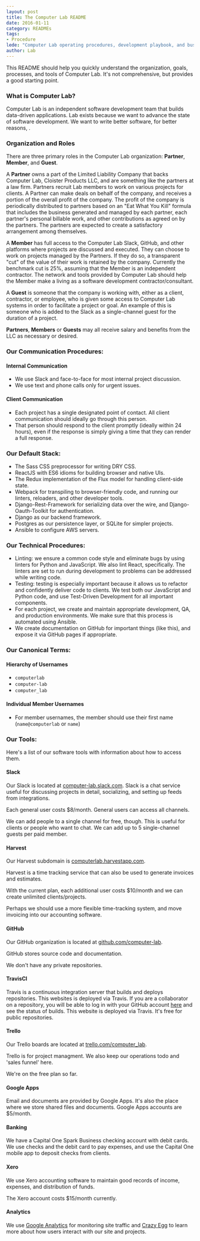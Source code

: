 ```yaml
---
layout: post
title: The Computer Lab README
date: 2016-01-11
category: READMEs
tags:
- Procedure
lede: "Computer Lab operating procedures, development playbook, and business tools."
author: Lab
---
```


This README should help you quickly understand the organization, goals,
processes, and tools of Computer Lab.  It's not comprehensive, but provides a
good starting point.

### What is Computer Lab?

Computer Lab is an independent software development team that builds data-driven
applications.  Lab exists because we want to advance the state of software
development.  We want to write better software, for better reasons, .

### Organization and Roles

There are three primary roles in the Computer Lab organization: **Partner**, **Member**,
and **Guest**.

A **Partner** owns a part of the Limited Liability Company that backs Computer
Lab, Cloister Products LLC, and are something like the partners at a law firm.
Partners recruit Lab members to work on various projects for clients.   A
Partner can make deals on behalf of the company, and receives a portion of the
overall profit of the company.  The profit of the company is periodically
distributed to partners based on an "Eat What You Kill" formula that includes
the business generated and managed by each partner, each partner's personal
billable work, and other contributions as agreed on by the partners.  The
partners are expected to create a satisfactory arrangement among themselves.

A **Member** has full access to the Computer Lab Slack, GitHub, and other
platforms where projects are discussed and executed.  They can choose to work on
projects managed by the Partners.  If they do so, a transparent "cut" of the
value of their work is retained by the company.  Currently the benchmark cut is
25%, assuming that the Member is an independent contractor.  The network and
tools provided by Computer Lab should help the Member make a living as a
software development contractor/consultant.

A **Guest** is someone that the company is working with, either as a client,
contractor, or employee, who is given some access to Computer Lab systems in
order to facilitate a project or goal.  An example of this is someone who is
added to the Slack as a single-channel guest for the duration of a project.

**Partners**, **Members** or **Guests** may all receive salary and benefits from
the LLC as necessary or desired.

### Our Communication Procedures:

#### Internal Communication
- We use Slack and face-to-face for most internal project discussion.
- We use text and phone calls only for urgent issues.

#### Client Communication
- Each project has a single designated point of contact. All client
  communication should ideally go through this person.
- That person should respond to the client promptly (ideally within 24 hours),
  even if the response is simply giving a time that they can render a full
  response.

### Our Default Stack:
- The Sass CSS preprocessor for writing DRY CSS.
- ReactJS with ES6 idioms for building browser and native UIs.
- The Redux implementation of the Flux model for handling client-side state.
- Webpack for transpiling to browser-friendly code, and running our linters,
  reloaders, and other developer tools.
- Django-Rest-Framework for serializing data over the wire, and
  Django-Oauth-Toolkit for authentication.
- Django as our backend framework.
- Postgres as our persistence layer, or SQLite for simpler projects.
- Ansible to configure AWS servers.

### Our Technical Procedures:
- Linting: we ensure a common code style and eliminate bugs by using linters for
  Python and JavaScript.  We also lint React, specifically.  The linters are set
  to run during development to problems can be addressed while writing code.
- Testing: testing is especially important because it allows us to refactor and
  confidently deliver code to clients.  We test both our JavaScript and Python
  code, and use Test-Driven Development for all important components.
- For each project, we create and maintain appropriate development, QA, and
  production environments.  We make sure that this process is automated using
  Ansible.
- We create documentation on GitHub for important things (like this), and expose
  it via GitHub pages if appropriate.

### Our Canonical Terms:

#### Hierarchy of Usernames
- `computerlab`
- `computer-lab`
- `computer_lab`

#### Individual Member Usernames
- For member usernames, the member should use their first name (`name@computerlab`
  or `name`)

### Our Tools:

Here's a list of our software tools with information about how to access them.

#### Slack

Our Slack is located at
[computer-lab.slack.com](https://computer-lab.slack.com).  Slack is a chat
service useful for discussing projects in detail, socializing, and setting up
feeds from integrations.

Each general user costs $8/month.  General users can access all channels.

We can add people to a single channel for free, though.  This is useful for
clients or people who want to chat.  We can add up to 5 single-channel guests
per paid member.

#### Harvest

Our Harvest subdomain is [computerlab.harvestapp.com](https://computerlab.harvestapp.com).

Harvest is a time tracking service that can also be used to generate invoices
and estimates.

With the current plan, each additional user costs $10/month and we can create
unlimited clients/projects.

Perhaps we should use a more flexible time-tracking system, and move invoicing
into our accounting software.

#### GitHub

Our GitHub organization is located at [github.com/computer-lab](https://github.com/computer-lab).

GitHub stores source code and documentation.

We don't have any private repositories.

#### TravisCI

Travis is a continuous integration server that builds and deploys repositories.
This websites is deployed via Travis.  If you are a collaborator on a
repository, you will be able to log in with your GitHub account
[here](https://travis-ci.org/) and see the status of builds.  This website is
deployed via Travis.  It's free for public repositories.

#### Trello

Our Trello boards are located at [trello.com/computer_lab](https://trello.com/computer_lab).

Trello is for project managment.  We also keep our operations todo and 'sales
funnel' here.

We're on the free plan so far.

#### Google Apps

Email and documents are provided by Google Apps.  It's also the place where we
store shared files and documents.  Google Apps accounts are $5/month.

#### Banking

We have a Capital One Spark Business checking account with debit cards.  We use
checks and the debit card to pay expenses, and use the Capital One mobile app to
deposit checks from clients.

#### Xero

We use Xero accounting software to maintain good records of income, expenses,
and distribution of funds.

The Xero account costs $15/month currently.

#### Analytics

We use [Google Analytics](https://analytics.google.com/analytics/web/) for monitoring site traffic and [Crazy Egg](https://www.crazyegg.com) to learn more about how users interact with our site and projects.


